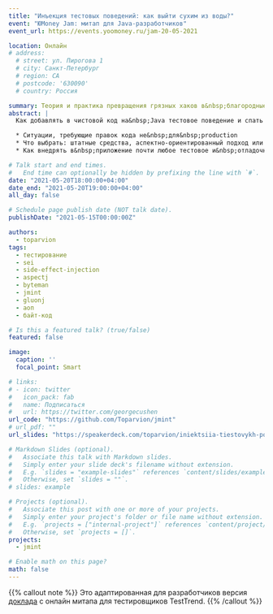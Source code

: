 ```yaml
---
title: "Инъекция тестовых поведений: как выйти сухим из воды?"
event: "ЮMoney Jam: митап для Java-разработчиков"
event_url: https://events.yoomoney.ru/jam-20-05-2021

location: Онлайн
# address:
  # street: ул. Пирогова 1
  # city: Санкт-Петербург
  # region: CA
  # postcode: '630090'
  # country: Россия

summary: Теория и практика превращения грязных хаков в&nbsp;благородные дела
abstract: |
  Как добавлять в чистовой код на&nbsp;Java тестовое поведение и спать спокойно:

  * Ситуации, требующие правок кода не&nbsp;для&nbsp;production
  * Что выбрать: штатные средства, аспектно-ориентированный подход или всё вместе
  * Как внедрять в&nbsp;приложение почти любое тестовое и&nbsp;отладочное поведение, не&nbsp;запачкав репозиторий грязными хаками и не&nbsp;пересобирая приложение

# Talk start and end times.
#   End time can optionally be hidden by prefixing the line with `#`.
date: "2021-05-20T18:00:00+04:00"
date_end: "2021-05-20T19:00:00+04:00"
all_day: false

# Schedule page publish date (NOT talk date).
publishDate: "2021-05-15T00:00:00Z"

authors:
  - toparvion
tags:
  - тестирование
  - sei
  - side-effect-injection
  - aspectj
  - byteman
  - jmint
  - gluonj
  - аоп
  - байт-код

# Is this a featured talk? (true/false)
featured: false

image:
  caption: ''
  focal_point: Smart

# links:
# - icon: twitter
#   icon_pack: fab
#   name: Подписаться
#   url: https://twitter.com/georgecushen
url_code: "https://github.com/Toparvion/jmint"
# url_pdf: ""
url_slides: "https://speakerdeck.com/toparvion/iniektsiia-tiestovykh-poviedienii-kak-vyiti-sukhim-iz-vody"

# Markdown Slides (optional).
#   Associate this talk with Markdown slides.
#   Simply enter your slide deck's filename without extension.
#   E.g. `slides = "example-slides"` references `content/slides/example-slides.md`.
#   Otherwise, set `slides = ""`.
# slides: example

# Projects (optional).
#   Associate this post with one or more of your projects.
#   Simply enter your project's folder or file name without extension.
#   E.g. `projects = ["internal-project"]` references `content/project/deep-learning/index.md`.
#   Otherwise, set `projects = []`.
projects:
  - jmint

# Enable math on this page?
math: false
---
```

{{% callout note %}}
Это адаптированная для разработчиков версия [доклада](/event/2020/test-trend/) с&nbsp;онлайн митапа для тестировщиков TestTrend.
{{% /callout %}}
